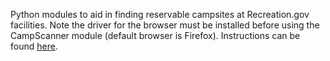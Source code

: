 Python modules to aid in finding reservable campsites at Recreation.gov facilities. Note the driver for the browser must be installed before using the CampScanner module (default browser is Firefox). Instructions can be found [here](https://selenium-python.readthedocs.io/installation.html#drivers).
